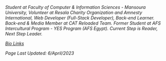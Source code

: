 *Student at Faculty of Computer & Information Sciences - Mansoura University, Volunteer at Resala Charity Organization and Amnesty International, Web Developer (Full-Stack Developer), Back-end Learner.
Back-end & Media Member at CAT Reloaded Team.
Former Student at AFS Intercultural Program - YES Program (AFS Egypt).
Current Step is Reader, Next Step Leader.*

*[Bio Links](https://bio.link/amrbedir)*

*Page Last Updated: 6/April/2023*

